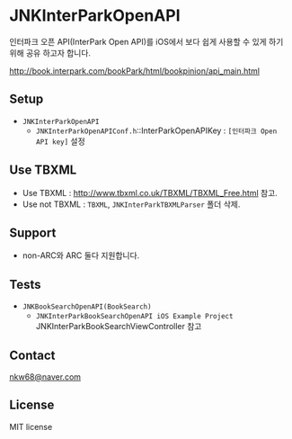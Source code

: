 JNKInterParkOpenAPI
===================

인터파크 오픈 API(InterPark Open API)를 iOS에서 보다 쉽게 사용할 수 있게 하기 위해 공유 하고자 합니다.

http://book.interpark.com/bookPark/html/bookpinion/api_main.html

## Setup

* `JNKInterParkOpenAPI`
  - `JNKInterParkOpenAPIConf.h`::InterParkOpenAPIKey : `[인터파크 Open API key]` 설정

## Use TBXML
- Use TBXML :  http://www.tbxml.co.uk/TBXML/TBXML_Free.html 참고.
- Use not TBXML : `TBXML`, `JNKInterParkTBXMLParser` 폴더 삭제.
  
## Support

- non-ARC와 ARC 둘다 지원합니다.

## Tests

* `JNKBookSearchOpenAPI(BookSearch)`
  - `JNKInterParkBookSearchOpenAPI iOS Example Project` JNKInterParkBookSearchViewController 참고

## Contact

nkw68@naver.com

## License

MIT license
